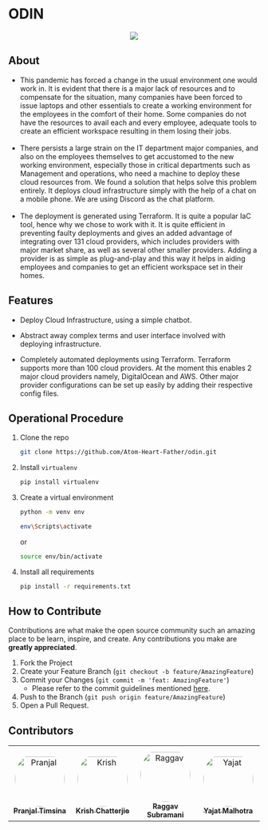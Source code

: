 
# ODIN
<p align="center">
<img src="https://static.wikia.nocookie.net/lolesports_gamepedia_en/images/6/6b/ODIN_Gaminglogo_square.png/revision/latest?cb=20210126155523"/>
</p>


## About

- This pandemic has forced a change in the usual environment one would work in. It is evident that there is a major lack of resources and to compensate for the situation, many companies have been forced to issue laptops and other essentials to create a working environment for the employees in the comfort of their home. Some companies do not have the resources to avail each and every employee, adequate tools to create an efficient workspace resulting in them losing their jobs.<br></br>
- There persists a large strain on the IT department major companies, and also on the employees themselves to get accustomed to the new working environment, especially those in critical departments such as Management and operations, who need a machine to deploy these cloud resources from. We found a solution that helps solve this problem entirely. It deploys cloud infrastructure simply with the help of a chat on a mobile phone. We are using Discord as the chat platform.<br></br>
- The deployment is generated using Terraform. It is quite a popular IaC tool, hence why we chose to work with it. It is quite efficient in preventing faulty deployments and gives an added advantage of integrating over 131 cloud providers, which includes providers with major market share, as well as several other smaller providers. Adding a provider is as simple as plug-and-play and this way it helps in aiding employees and companies to get an efficient workspace set in their homes.

## Features

- Deploy Cloud Infrastructure, using a simple chatbot.  

- Abstract away complex terms and user interface involved with deploying infrastructure.

- Completely automated deployments using Terraform. Terraform supports more than 100 cloud providers. At the moment this enables 2 major cloud providers namely, DigitalOcean and AWS. Other major provider configurations can be set up easily by adding their respective config files. 
      

      
## Operational Procedure

1. Clone the repo
   ```sh
   git clone https://github.com/Atom-Heart-Father/odin.git
   ```
2. Install `virtualenv`
   ```sh
   pip install virtualenv
   ```
3. Create a virtual environment
   ```sh
   python -m venv env
   ```
   ```sh
   env\Scripts\activate
   ```
   or
   
   ```sh
   source env/bin/activate
   ```
4. Install all requirements
   ```sh
   pip install -r requirements.txt
   ```
   
## How to Contribute

Contributions are what make the open source community such an amazing place to be learn, inspire, and create. Any contributions you make are **greatly appreciated**.

1. Fork the Project
2. Create your Feature Branch (`git checkout -b feature/AmazingFeature`)
3. Commit your Changes (`git commit -m 'feat: AmazingFeature'`)
   - Please refer to the commit guidelines mentioned [here](https://www.conventionalcommits.org/en/v1.0.0/).
4. Push to the Branch (`git push origin feature/AmazingFeature`)
5. Open a Pull Request.
   
## Contributors

<table>
<tr>
    <td align="center" style="word-wrap: break-word; width: 150.0; height: 150.0">
        <a href=https://github.com/pranjaltimsina>
            <img src=https://avatars.githubusercontent.com/u/52796005?v=4 width="100;"  style="border-radius:50%;align-items:center;justify-content:center;overflow:hidden;padding-top:10px" alt=Pranjal Timsina/>
            <br />
            <sub style="font-size:14px"><b>Pranjal Timsina</b></sub>
        </a>
    </td>
    <td align="center" style="word-wrap: break-word; width: 150.0; height: 150.0">
        <a href=https://github.com/KrishChatterjie>
            <img src=https://avatars.githubusercontent.com/u/71811415?v=4 width="100;"  style="border-radius:50%;align-items:center;justify-content:center;overflow:hidden;padding-top:10px" alt=Krish Chatterjie/>
            <br />
            <sub style="font-size:14px"><b>Krish Chatterjie</b></sub>
        </a>
    </td>
    <td align="center" style="word-wrap: break-word; width: 150.0; height: 150.0">
        <a href=https://github.com/R-droid101>
            <img src=https://avatars.githubusercontent.com/u/71816452?v=4 width="100;"  style="border-radius:50%;align-items:center;justify-content:center;overflow:hidden;padding-top:10px" alt=Raggav Subramani/>
            <br />
            <sub style="font-size:14px"><b>Raggav Subramani</b></sub>
        </a>
    </td>
    <td align="center" style="word-wrap: break-word; width: 150.0; height: 150.0">
        <a href=https://github.com/iamyajat>
            <img src=https://avatars.githubusercontent.com/u/68477362?v=4 width="100;"  style="border-radius:50%;align-items:center;justify-content:center;overflow:hidden;padding-top:10px" alt=Yajat Malhotra/>
            <br />
            <sub style="font-size:14px"><b>Yajat Malhotra</b></sub>
        </a>
    </td>
</tr>
</table>


